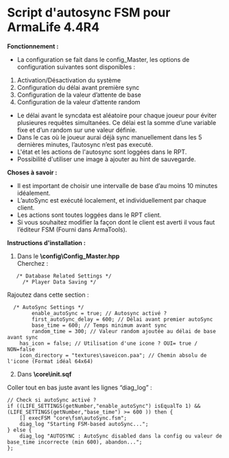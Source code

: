 # Script d'autosync FSM pour ArmaLife 4.4R4


**Fonctionnement :**

- La configuration se fait dans le config_Master, les options de configuration suivantes sont disponibles :  
1. Activation/Désactivation du système  
2. Configuration du délai avant première sync  
3. Configuration de la valeur d’attente de base  
4. Configuration de la valeur d’attente random  
- Le délai avant le syncdata est aléatoire pour chaque joueur pour éviter
plusieures requêtes simultanées. Ce délai est la somme d’une variable fixe et d’un random sur une valeur définie.  
- Dans le cas où le joueur aurai déjà sync manuellement dans les 5 dernières minutes, l’autosync n’est pas executé.  
- L'état et les actions de l'autosync sont loggées dans le RPT.  
- Possibilité d'utiliser une image à ajouter au hint de sauvegarde.  

**Choses à savoir :**  

- Il est important de choisir une intervalle de base d’au moins 10 minutes idéalement.
- L’autoSync est exécuté localement, et individuellement par chaque client.
- Les actions sont toutes loggées dans le RPT client.
- Si vous souhaitez modifier la façon dont le client est averti il vous faut l’éditeur FSM (Fourni dans ArmaTools).    


**Instructions d'installation :**

1.  Dans le **\config\Config_Master.hpp**  
Cherchez :
```
   /* Database Related Settings */  
     /* Player Data Saving */
```        
	
Rajoutez dans cette section :
```
  /* AutoSync Settings */  
    	enable_autoSync = true; // Autosync activé ?    
    	first_autoSync_delay = 600; // Délai avant premier autoSync   
    	base_time = 600; // Temps minimum avant sync    
    	random_time = 300; // Valeur random ajoutée au délai de base avant sync    
	has_icon = false; // Utilisation d'une icone ? OUI= true / NON=false 
	icon_directory = "textures\saveicon.paa"; // Chemin absolu de l'icone (Format idéal 64x64)
```

2. Dans **\core\init.sqf**
	
Coller tout en bas juste avant les lignes “diag_log” :
```
// Check si autoSync activé ?  
if ((LIFE_SETTINGS(getNumber,"enable_autoSync") isEqualTo 1) && (LIFE_SETTINGS(getNumber,"base_time") >= 600 )) then {
	[] execFSM "core\fsm\autoSync.fsm";  
	diag_log "Starting FSM-based autoSync...";  
} else {    
	diag_log "AUTOSYNC : AutoSync disabled dans la config ou valeur de base_time incorrecte (min 600), abandon...";  
};  
```
